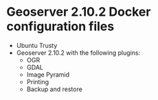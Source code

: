 # Geoserver 2.10.2 Docker configuration files

* Ubuntu Trusty
* Geoserver 2.10.2 with the following plugins:
  * OGR
  * GDAL
  * Image Pyramid
  * Printing
  * Backup and restore
